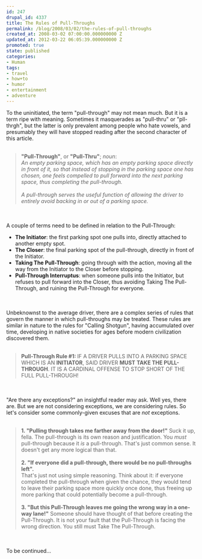 ```yaml
---
id: 247
drupal_id: 4337
title: The Rules of Pull-Throughs
permalink: /blog/2008/03/02/the-rules-of-pull-throughs
created_at: 2008-03-02 07:00:00.000000000 Z
updated_at: 2012-03-22 06:05:39.000000000 Z
promoted: true
state: published
categories:
- Human
tags:
- travel
- how+to
- humor
- entertainment
- adventure
---
```

To the uninitiated, the term "pull-through" may not mean much. But it is a term ripe with meaning. Sometimes it masquerades as "pull-thru" or "pll-thrgh", but the latter is only prevalent among people who hate vowels, and presumably they will have stopped reading after the second character of this article.<br /><br /><blockquote><strong>"Pull-Through"</strong>, or <strong>"Pull-Thru"</strong>; <em>noun</em>:<em><br />An empty parking space, which has an empty parking space directly in front of it, so that instead of stopping in the parking space one has chosen, one feels compelled to pull forward into the next parking space, thus completing the pull-through.</em><br /><br /><em>A pull-through serves the useful function of allowing the driver to entirely avoid backing in or out of a parking space.</em></blockquote><br /><br />A couple of terms need to be defined in relation to the Pull-Through:<br /><ul><li><strong>The Initiator</strong>: the first parking spot one pulls into, directly attached to another empty spot.</li><li><strong>The Closer</strong>: the final parking spot of the pull-through, directly in front of the Initiator.</li><li><strong>Taking The Pull-Through</strong>: going through with the action, moving all the way from the Initiator to the Closer before stopping.</li><li><strong>Pull-Through Interruptus</strong>: when someone pulls into the Initiator, but refuses to pull forward into the Closer, thus avoiding Taking The Pull-Through, and ruining the Pull-Through for everyone.</li></ul><br /><br />Unbeknownst to the average driver, there are a complex series of rules that govern the manner in which pull-throughs may be treated. These rules are similar in nature to the rules for "Calling Shotgun", having accumulated over time, developing in native societies for ages before modern civilization discovered them.<br /><br /><blockquote><strong>Pull-Through Rule #1: </strong>IF A DRIVER PULLS INTO A PARKING SPACE WHICH IS AN <strong>INITIATOR</strong>, SAID DRIVER <strong>MUST</strong> <strong>TAKE THE PULL-THROUGH</strong>. IT IS A CARDINAL OFFENSE TO STOP SHORT OF THE FULL PULL-THROUGH!</blockquote><br /><br />"Are there any exceptions?" an insightful reader may ask. Well yes, there are. But we are not considering exceptions, we are considering rules. So let's consider some commonly-given excuses that are <em>not</em> exceptions.<br /><br /><blockquote><strong>1. "Pulling through takes me farther away from the door!"</strong> Suck it up, fella. The pull-through is its own reason and justification. You <em>must</em> pull-through because it <em>is</em> a pull-through. That's just common sense. It doesn't get any more logical than that.<br /><br /><strong>2. "If everyone did a pull-through, there would be no pull-throughs left".</strong><br />That's just not using simple reasoning. Think about it: if everyone completed the pull-through when given the chance, they would tend to leave their parking space more quickly once done, thus freeing up more parking that could potentially become a pull-through.<br /><br /><strong>3. "But this Pull-Through leaves me going the wrong way in a one-way lane!"</strong> Someone should have thought of that before creating the Pull-Through. It is not your fault that the Pull-Through is facing the wrong direction. You still must Take The Pull-Through.</blockquote><br /><br />To be continued...
